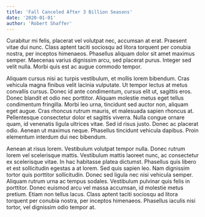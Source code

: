 ```yaml
---
title: 'Fall Canceled After 3 Billion Seasons'
date: '2020-01-01'
author: 'Robert Shaffer'
---
```


Curabitur mi felis, placerat vel volutpat nec, accumsan at erat. Praesent vitae dui nunc. Class aptent taciti sociosqu ad litora torquent per conubia nostra, per inceptos himenaeos. Phasellus aliquam dolor sit amet maximus semper. Maecenas varius dignissim arcu, sed placerat purus. Integer sed velit nulla. Morbi quis est ac augue commodo tempor.

Aliquam cursus nisi ac turpis vestibulum, et mollis lorem bibendum. Cras vehicula magna finibus velit lacinia vulputate. Ut tempor lectus at metus convallis cursus. Donec id ante condimentum, cursus elit ut, sagittis eros. Donec blandit et odio nec porttitor. Aliquam molestie metus eget tellus condimentum fringilla. Morbi leo urna, tincidunt sed auctor non, aliquam eget augue. Cras rhoncus rutrum mauris, et malesuada sapien rhoncus at. Pellentesque consectetur dolor et sagittis viverra. Nulla congue ornare quam, id venenatis ligula ultrices vitae. Sed id risus justo. Donec ac placerat odio. Aenean ut maximus neque. Phasellus tincidunt vehicula dapibus. Proin elementum interdum dui nec bibendum.

Aenean at risus lorem. Vestibulum volutpat tempor nulla. Donec rutrum lorem vel scelerisque mattis. Vestibulum mattis laoreet nunc, ac consectetur ex scelerisque vitae. In hac habitasse platea dictumst. Phasellus quis libero et est sollicitudin egestas a at lorem. Sed quis sapien leo. Nam dignissim tortor quis porttitor sollicitudin. Donec sed ligula nec nisi vehicula semper. Aliquam rutrum urna ac tempus sodales. Vestibulum pulvinar quis felis in porttitor. Donec euismod arcu vel massa accumsan, id molestie metus pretium. Etiam non tellus lacus. Class aptent taciti sociosqu ad litora torquent per conubia nostra, per inceptos himenaeos. Phasellus iaculis nisi tortor, vel dignissim odio tempor at.